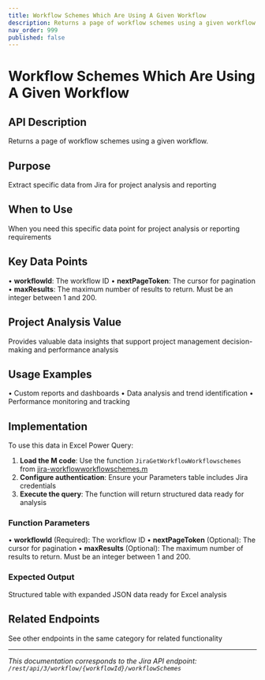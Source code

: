 ```yaml
---
title: Workflow Schemes Which Are Using A Given Workflow
description: Returns a page of workflow schemes using a given workflow.
nav_order: 999
published: false
---
```


# Workflow Schemes Which Are Using A Given Workflow

## API Description
Returns a page of workflow schemes using a given workflow.

## Purpose
Extract specific data from Jira for project analysis and reporting

## When to Use
When you need this specific data point for project analysis or reporting requirements

## Key Data Points
• **workflowId**: The workflow ID
• **nextPageToken**: The cursor for pagination
• **maxResults**: The maximum number of results to return. Must be an integer between 1 and 200.

## Project Analysis Value
Provides valuable data insights that support project management decision-making and performance analysis

## Usage Examples
• Custom reports and dashboards
• Data analysis and trend identification
• Performance monitoring and tracking

## Implementation
To use this data in Excel Power Query:

1. **Load the M code**: Use the function `JiraGetWorkflowWorkflowschemes` from [jira-workflowworkflowschemes.m](../assets/jira-workflowworkflowschemes.m)
2. **Configure authentication**: Ensure your Parameters table includes Jira credentials
3. **Execute the query**: The function will return structured data ready for analysis

### Function Parameters
• **workflowId** (Required): The workflow ID
• **nextPageToken** (Optional): The cursor for pagination
• **maxResults** (Optional): The maximum number of results to return. Must be an integer between 1 and 200.

### Expected Output
Structured table with expanded JSON data ready for Excel analysis

## Related Endpoints
See other endpoints in the same category for related functionality

---
*This documentation corresponds to the Jira API endpoint: `/rest/api/3/workflow/{workflowId}/workflowSchemes`*
